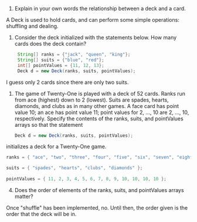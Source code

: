1. Explain in your own words the relationship between a deck and a card.

 A Deck is used to hold cards, and can perform some simple operations: shuffling
 and dealing.
 
1. Consider the deck initialized with the statements below. How many cards does the deck contain?
    ```java
     String[] ranks = {"jack", "queen", "king"};
     String[] suits = {"blue", "red"};
     int[] pointValues = {11, 12, 13};
     Deck d = new Deck(ranks, suits, pointValues);
    ```

 I guess only 2 cards since there are only two suits.

1. The game of Twenty-One is played with a deck of 52 cards. Ranks run from ace (highest) down to 2
  (lowest). Suits are spades, hearts, diamonds, and clubs as in many other games. A face card has point
  value 10; an ace has point value 11; point values for 2, …, 10 are 2, …, 10, respectively. Specify the
  contents of the ranks, suits, and pointValues arrays so that the statement
    ```java
    Deck d = new Deck(ranks, suits, pointValues);
    ```
  initializes a deck for a Twenty-One game.

 ```java
 ranks = { "ace", "two", "three", "four", "five", "six", "seven", "eight", "nine", "ten", "jack", "queen", "king" };

 suits = { "spades", "hearts", "clubs", "diamonds" };
          
 pointValues = { 11, 2, 3, 4, 5, 6, 7, 8, 9, 10, 10, 10, 10 };
```
4. Does the order of elements of the ranks, suits, and pointValues arrays matter? 
  
  Once "shuffle" has been implemented, no.  Until then, the order given is the order that
  the deck will be in.  
  
  
  
